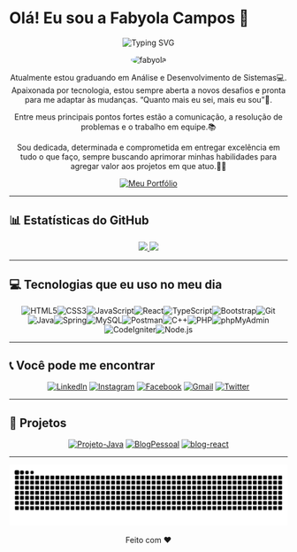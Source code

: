 # Olá! Eu sou a Fabyola Campos 👋

<p align="center">
    <img src="https://readme-typing-svg.herokuapp.com?color=8A2BE2&size=28&center=true&vCenter=true&lines=Full-Stack+Developer" alt="Typing SVG">
</p>

<p align="center">
  <img alt="fabyola" src="https://i.imgur.com/64Ut96K_d.png?maxwidth=520&shape=thumb&fidelity=high" height="160" style="border-radius:50%;">
</p>


<div align="center">
    <p>Atualmente estou graduando em Análise e Desenvolvimento de Sistemas💻. Apaixonada por tecnologia, estou sempre aberta a novos desafios e pronta para me adaptar às mudanças. “Quanto mais eu sei, mais eu sou”🥰.</p> 
    <p>Entre meus principais pontos fortes estão a comunicação, a resolução de problemas e o trabalho em equipe.📚</p> 
    <p>Sou dedicada, determinada e comprometida em entregar excelência em tudo o que faço, sempre buscando aprimorar minhas habilidades para agregar valor aos projetos em que atuo.👩‍💼</p>
</div>

<p align="center">
  <a href="https://fabyola.netlify.app/">
    <img src="https://img.shields.io/badge/Visite%20meu%20Portf%C3%B3lio-blueviolet" alt="Meu Portfólio">
  </a>
</p>

---

## 📊 Estatísticas do GitHub

<div align="center">
  <a href="https://github.com/fabyolafc">
    <img height="180em" src="https://github-readme-stats.vercel.app/api?username=fabyolafc&show_icons=true&theme=tokyonight&include_all_commits=true&count_private=true"/>
    <img height="180em" src="https://github-readme-stats.vercel.app/api/top-langs/?username=fabyolafc&layout=compact&langs_count=7&theme=tokyonight"/>
  </a>
</div>



---

## 💻 Tecnologias que eu uso no meu dia

<div align="center" style="display: flex; flex-wrap: wrap; justify-content: center;">
  <img alt="HTML5" src="https://img.shields.io/badge/-HTML5-8A2BE2?style=flat&logo=html5&logoColor=white" />
  <img alt="CSS3" src="https://img.shields.io/badge/-CSS3-8A2BE2?style=flat&logo=css3&logoColor=white" />
  <img alt="JavaScript" src="https://img.shields.io/badge/-JavaScript-8A2BE2?style=flat&logo=javascript&logoColor=white" />
  <img alt="React" src="https://img.shields.io/badge/-React-8A2BE2?style=flat&logo=react&logoColor=white" />
  <img alt="TypeScript" src="https://img.shields.io/badge/-TypeScript-8A2BE2?style=flat&logo=typescript&logoColor=white" />
  <img alt="Bootstrap" src="https://img.shields.io/badge/-Bootstrap-8A2BE2?style=flat&logo=bootstrap&logoColor=white" />
  <img alt="Git" src="https://img.shields.io/badge/-Git-8A2BE2?style=flat&logo=git&logoColor=white" />
  <img alt="Java" src="https://img.shields.io/badge/-Java-8A2BE2?style=flat&logo=java&logoColor=white" />
  <img alt="Spring" src="https://img.shields.io/badge/-Spring-8A2BE2?style=flat&logo=spring&logoColor=white" />
  <img alt="MySQL" src="https://img.shields.io/badge/-MySQL-8A2BE2?style=flat&logo=mysql&logoColor=white" />
  <img alt="Postman" src="https://img.shields.io/badge/-Postman-8A2BE2?style=flat&logo=postman&logoColor=white" />
  <img alt="C++" src="https://img.shields.io/badge/-C%2B%2B-8A2BE2?style=flat&logo=c%2B%2B&logoColor=white" />
  <img alt="PHP" src="https://img.shields.io/badge/-PHP-8A2BE2?style=flat&logo=php&logoColor=white" />
  <img alt="phpMyAdmin" src="https://img.shields.io/badge/-phpMyAdmin-8A2BE2?style=flat&logo=phpmyadmin&logoColor=white" />
  <img alt="CodeIgniter" src="https://img.shields.io/badge/-CodeIgniter-8A2BE2?style=flat&logo=codeigniter&logoColor=white" />
  <img alt="Node.js" src="https://img.shields.io/badge/-Node.js-8A2BE2?style=flat&logo=node.js&logoColor=white" />
</div>

---

## 📞 Você pode me encontrar

<div align="center">
  <a href="https://www.linkedin.com/in/fabyola-campos" target="_blank"><img src="https://img.shields.io/badge/-LinkedIn-8A2BE2?style=flat&logo=linkedin&logoColor=white" target="_blank" alt="LinkedIn"></a>
  <a href="https://www.instagram.com/fabyolacampos/?hl=pt-br" target="_blank"><img src="https://img.shields.io/badge/-Instagram-8A2BE2?style=flat&logo=instagram&logoColor=white" target="_blank" alt="Instagram"></a>
  <a href="https://m.facebook.com/fabyola.campos.54" target="_blank"><img src="https://img.shields.io/badge/Facebook-8A2BE2?style=flat&logo=facebook&logoColor=white" target="_blank" alt="Facebook"></a>
  <a href="mailto:fabyolacampos20@gmail.com"><img src="https://img.shields.io/badge/Gmail-8A2BE2?style=flat&logo=gmail&logoColor=white" target="_blank" alt="Gmail"></a>
  <a href="https://twitter.com/Fabyola__?t=VT1gN4-HdWgyV9NGVZRD0w&s=08" target="_blank"><img src="https://img.shields.io/badge/Twitter-8A2BE2?style=flat&logo=twitter&logoColor=white" target="_blank" alt="Twitter"></a>
</div>

---

## 🎨 Projetos

<div align="center">
  <a href="https://github.com/fabyolafc/Projeto-Java"><img width="282" src="https://denvercoder1-github-readme-stats.vercel.app/api/pin/?username=fabyolafc&repo=Projeto-Java&theme=tokyonight" alt="Projeto-Java"></a>
<a href="https://github.com/fabyolafc/BlogPessoal"><img width="282" src="https://denvercoder1-github-readme-stats.vercel.app/api/pin/?username=fabyolafc&repo=BlogPessoal&theme=tokyonight" alt="BlogPessoal"></a>
<a href="https://github.com/fabyolafc/blog-react"><img width="282" src="https://denvercoder1-github-readme-stats.vercel.app/api/pin/?username=fabyolafc&repo=blog-react&theme=tokyonight" alt="blog-react"></a>

</div>

---

<div align="center">
  <img src="https://raw.githubusercontent.com/fabyolafc/fabyolafc/output/snake.svg" alt="Snake animation" />
</div>

<p align="center">Feito com ❤️</p>
